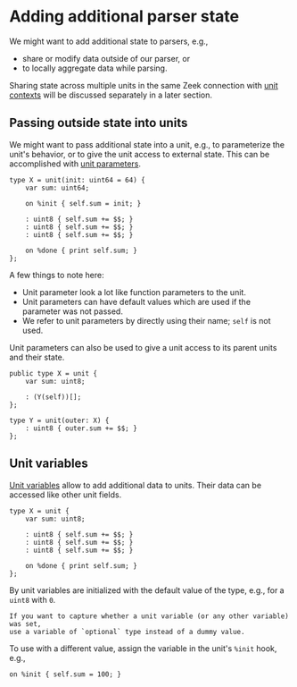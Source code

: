 # Adding additional parser state

We might want to add additional state to parsers, e.g.,

- share or modify data outside of our parser, or
- to locally aggregate data while parsing.

Sharing state across multiple units in the same Zeek connection with [unit
contexts](https://docs.zeek.org/projects/spicy/en/latest/programming/parsing.html#contexts)
will be discussed separately in a later section.

## Passing outside state into units

We might want to pass additional state into a unit, e.g., to parameterize the
unit's behavior, or to give the unit access to external state. This can be
accomplished with [unit
parameters](https://docs.zeek.org/projects/spicy/en/latest/programming/parsing.html#unit-parameters).

```spicy
type X = unit(init: uint64 = 64) {
    var sum: uint64;

    on %init { self.sum = init; }

    : uint8 { self.sum += $$; }
    : uint8 { self.sum += $$; }
    : uint8 { self.sum += $$; }

    on %done { print self.sum; }
};
```

A few things to note here:

- Unit parameter look a lot like function parameters to the unit.
- Unit parameters can have default values which are used if the parameter was not passed.
- We refer to unit parameters by directly using their name; `self` is not used.

Unit parameters can also be used to give a unit access to its parent units and
their state.

```spicy
public type X = unit {
    var sum: uint8;

    : (Y(self))[];
};

type Y = unit(outer: X) {
    : uint8 { outer.sum += $$; }
};
```

## Unit variables

[Unit
variables](https://docs.zeek.org/projects/spicy/en/latest/programming/parsing.html#unit-variables)
allow to add additional data to units. Their data can be accessed like other
unit fields.

```spicy
type X = unit {
    var sum: uint8;

    : uint8 { self.sum += $$; }
    : uint8 { self.sum += $$; }
    : uint8 { self.sum += $$; }

    on %done { print self.sum; }
};
```

By unit variables are initialized with the default value of the type, e.g., for
a `uint8` with `0`.

```admonish info
If you want to capture whether a unit variable (or any other variable) was set,
use a variable of `optional` type instead of a dummy value.
```

To use with a different value, assign the variable in the unit's `%init` hook,
e.g.,

```spicy
on %init { self.sum = 100; }
```

